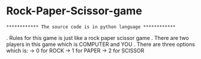 # Rock-Paper-Scissor-game
    ************ The source code is in python language ************
 
. Rules for this game is just like a rock paper scissor game
. There are two players in this game which is COMPUTER and YOU
. There  are three options which is:
                                      -> 0 for ROCK
                                      -> 1 for PAPER
                                      -> 2 for SCISSOR
                                      
